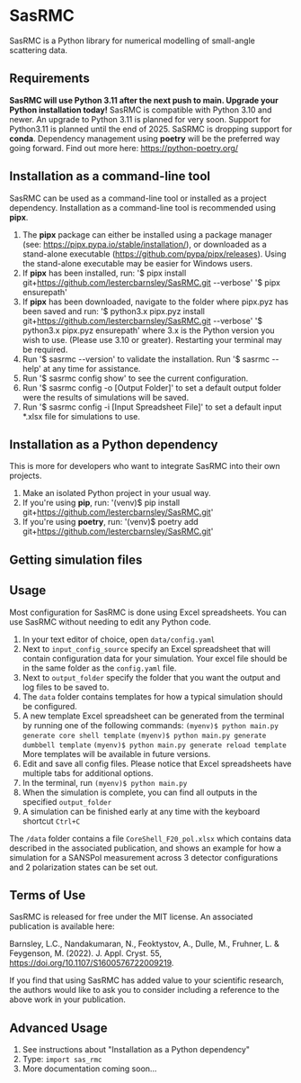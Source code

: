# SasRMC
SasRMC is a Python library for numerical modelling of small-angle scattering data. 

## Requirements
**SasRMC will use Python 3.11 after the next push to main. Upgrade your Python installation today!**
SasRMC is compatible with Python 3.10 and newer. An upgrade to Python 3.11 is planned for very soon. Support for Python3.11 is planned until the end of 2025.
SaSRMC is dropping support for **conda**. Dependency management using **poetry** will be the preferred way going forward. Find out more here: https://python-poetry.org/

## Installation as a command-line tool

SasRMC can be used as a command-line tool or installed as a project dependency. Installation as a command-line tool is recommended using **pipx**.

1. The **pipx** package can either be installed using a package manager (see: https://pipx.pypa.io/stable/installation/), or downloaded as a stand-alone executable (https://github.com/pypa/pipx/releases). Using the stand-alone executable may be easier for Windows users.
2. If **pipx** has been installed, run: 
    '$ pipx install git+https://github.com/lestercbarnsley/SasRMC.git --verbose'
    '$ pipx ensurepath'
3. If **pipx** has been downloaded, navigate to the folder where pipx.pyz has been saved and run:
    '$ python3.x pipx.pyz install git+https://github.com/lestercbarnsley/SasRMC.git --verbose'
    '$ python3.x pipx.pyz ensurepath'
where 3.x is the Python version you wish to use. (Please use 3.10 or greater). Restarting your terminal may be required.
4. Run '$ sasrmc --version' to validate the installation. Run '$ sasrmc --help' at any time for assistance.
5. Run '$ sasrmc config show' to see the current configuration.
6. Run '$ sasrmc config -o [Output Folder]' to set a default output folder were the results of simulations will be saved.
7. Run '$ sasrmc config -i [Input Spreadsheet File]' to set a default input *.xlsx file for simulations to use.

## Installation as a Python dependency

This is more for developers who want to integrate SasRMC into their own projects.

1. Make an isolated Python project in your usual way.
2. If you're using **pip**, run:
    '(venv)$ pip install git+https://github.com/lestercbarnsley/SasRMC.git'
3. If you're using **poetry**, run:
    '(venv)$ poetry add git+https://github.com/lestercbarnsley/SasRMC.git'

## Getting simulation files
 


## Usage
Most configuration for SasRMC is done using Excel spreadsheets. You can use SasRMC without needing to edit any Python code.

1. In your text editor of choice, open `data/config.yaml`
2. Next to `input_config_source` specify an Excel spreadsheet that will contain configuration data for your simulation. Your excel file should be in the same folder as the `config.yaml` file.
3. Next to `output_folder` specify the folder that you want the output and log files to be saved to.
4. The `data` folder contains templates for how a typical simulation should be configured.
5. A new template Excel spreadsheet can be generated from the terminal by running one of the following commands:
    `(myenv)$ python main.py generate core shell template`
    `(myenv)$ python main.py generate dumbbell template`
    `(myenv)$ python main.py generate reload template`
More templates will be available in future versions.
6. Edit and save all config files. Please notice that Excel spreadsheets have multiple tabs for additional options.
7. In the terminal, run
    `(myenv)$ python main.py`
8. When the simulation is complete, you can find all outputs in the specified `output_folder`
9. A simulation can be finished early at any time with the keyboard shortcut `Ctrl+C`

The `/data` folder contains a file `CoreShell_F20_pol.xlsx` which contains data described in the associated publication, and shows an example for how a simulation for a SANSPol measurement across 3 detector configurations and 2 polarization states can be set out.

## Terms of Use
SasRMC is released for free under the MIT license. An associated publication is available here:

Barnsley, L.C., Nandakumaran, N., Feoktystov, A., Dulle, M., Fruhner, L. & Feygenson, M. (2022). J. Appl. Cryst. 55,
https://doi.org/10.1107/S1600576722009219.

If you find that using SasRMC has added value to your scientific research, the authors would like to ask you to consider including a reference to the above work in your publication.

## Advanced Usage

1. See instructions about "Installation as a Python dependency" 
2. Type: `import sas_rmc`
3. More documentation coming soon...
